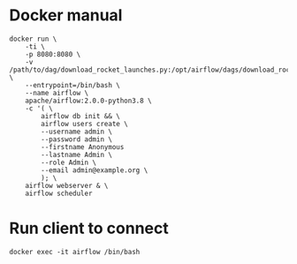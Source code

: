 # Docker manual

    docker run \
        -ti \
        -p 8080:8080 \
        -v /path/to/dag/download_rocket_launches.py:/opt/airflow/dags/download_rocket_launches.py \
        --entrypoint=/bin/bash \
        --name airflow \
        apache/airflow:2.0.0-python3.8 \
        -c '( \
            airflow db init && \
            airflow users create \
            --username admin \
            --password admin \
            --firstname Anonymous 
            --lastname Admin \
            --role Admin \
            --email admin@example.org \
            ); \
        airflow webserver & \
        airflow scheduler

# Run client to connect

    docker exec -it airflow /bin/bash





